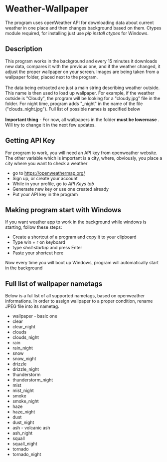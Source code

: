 # Weather-Wallpaper

The program uses openWeather API for downloading data about current weather in one place and then changes background based on them.
Ctypes module required, for installing just use <i>pip install ctypes</i> for Windows.

## Description
This program works in the background and every 15 minutes it downloads new data, compares it with the previous one, and if the weather changed, it adjust the proper wallpaper on your screen. Images are being taken from a wallpaper folder, placed next to the program. <br><br>
<t>The data being extracted are just a main string describing weather outside. This name is then used to load up wallpaper. For example, if the weather outside is "Cloudy", the program will be looking for a "cloudy.jpg" file in the folder. For night time, program adds "_night" in the name of the file ("clouds_night.jpg"). Full list of possible names is specified below <br><br>
  <b> Important thing</b> - For now, all wallpapers in the folder <b>must be lowercase </b>. Will try to change it in the next few updates. <br>
## Getting API Key
For program to work, you will need an API key from openweather website. The other variable which is important is a city, where, obviously, you place a city where you want to check a weather
* go to https://openweathermap.org/
* Sign up, or create your account
* While in your profile, go to <i>API Keys tab</i>
* Generaste new key or use one created already
* Put your API key in the program

## Making program start with Windows
If you want weather app to work in the background while windows is starting, follow these steps:
* Create a shortcut of a program and copy it to your clipboard
* Type win + r on keyboard
* type <i>shell:startup</i> and press Enter
* Paste your shortcut here

Now every time you will boot up Windows, program will automatically start in the background
## Full list of wallpaper nametags
Below is a ful list of all supported nametags, based on openweather informations. In order to assign wallpaper to a proper condition, rename JPEG file into its nametag.

* wallpaper - basic one
* clear
* clear_night
* clouds
* clouds_night
* rain
* rain_night
* snow
* snow_night
* drizzle
* drizzle_night
* thunderstorm
* thunderstorm_night
* mist
* mist_night
* smoke
* smoke_night
* haze
* haze_night
* dust
* dust_night
* ash - volcanic ash
* ash_night
* squall
* squall_night
* tornado
* tornado_night

